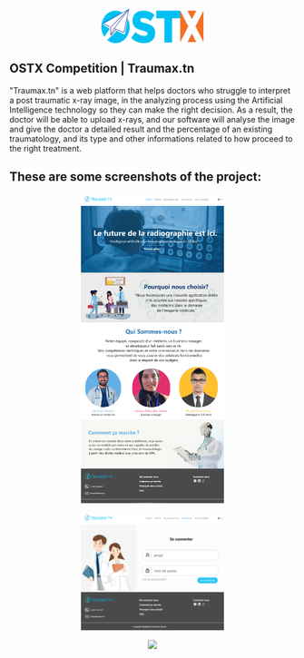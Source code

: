 <p align="center">
  <img src="static/screenshots/ostx-logo.png" height="60px" width="180px">
</p>

## OSTX Competition | Traumax.tn
"Traumax.tn" is a web platform that helps doctors who struggle to interpret a post traumatic x-ray image, in the analyzing process using the 
Artificial Intelligence technology so they can make the right decision. As a result, the doctor will be able to upload x-rays, and our software will analyse the image and give the doctor a detailed result and the percentage of an existing traumatology,
and its type and other informations related to how proceed to the right treatment.

## These are some screenshots of the project:

<p align="center">
  <img src="static/screenshots/1.png" width="50%">
</p>

<p align="center">
  <img src="static/screenshots/2.png" width="50%">
</p>

<p align="center">
  <img src="static/screenshots/demo.gif" width="90%">
</p>
